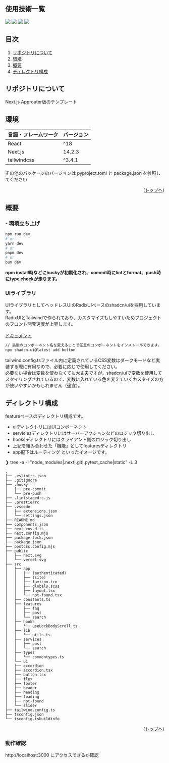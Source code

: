 <div id="top"></div>

## 使用技術一覧

<p style="display: inline">
  <!-- フロントエンドのフレームワーク一覧 -->
  <img src="https://img.shields.io/badge/-Node.js-000000.svg?logo=node.js&style=for-the-badge">
  <img src="https://img.shields.io/badge/-React-20232A.svg?style=for-the-badge&logo=react&logoColor=61DAFB">
  <img src="https://img.shields.io/badge/-Next.js-000000.svg?logo=next.js&style=for-the-badge">
  <img src="https://img.shields.io/badge/-TailwindCSS-000000.svg?logo=tailwindcss&style=for-the-badge">
</p>

## 目次

1. [リポジトリについて](#リポジトリについて)
2. [環境](#環境)
3. [概要](#概要)
4. [ディレクトリ構成](#ディレクトリ構成)

<!-- リポジトリについて -->

## リポジトリについて

Next.js Approuter版のテンプレート

## 環境

| 言語・フレームワーク | バージョン |
| -------------------- | ---------- |
| React                | ^18        |
| Next.js              | 14.2.3     |
| tailwindcss          | ^3.4.1     |

その他のパッケージのバージョンは pyproject.toml と package.json を参照してください

<p align="right">(<a href="#top">トップへ</a>)</p>

## 概要

### - 環境立ち上げ

```bash
npm run dev
# or
yarn dev
# or
pnpm dev
# or
bun dev
```

<strong>
  npm install時などにhuskyが初期化され、commit時にlintとformat、push時にtype checkが走ります。
</strong>
<br/>

### UIライブラリ

UIライブラリとしてヘッドレスUIのRadixUIベースのshadcn/uiを採用しています。<br/>
RadixUIとTailwindで作られており、カスタマイズもしやすいためプロジェクトのフロント開発速度が上昇します。<br/>
<br/>
[ドキュメント](https://ui.shadcn.com/docs/components/accordion)

```bash
// 最後のコンポーネント名を変えることで任意のコンポーネントをインストールできます。
npx shadcn-ui@latest add button
```

<p>
tailwind.config.tsファイル内に定義されているCSS変数はダークモードなど実装する際に有用なので、必要に応じで使用してください。<br/>
必要ない場合は変数を使わなくても大丈夫ですが、shadcn/uiで変数を使用してスタイリングされているので、変数に入れている色を変えていくカスタイズの方が使いやすいかもしれません（適宜）。<br/>
</p>

## ディレクトリ構成

featureベースのディレクトリ構成です。<br/>

- uiディレクトリにはUIコンポーネント
- serviciesディレクトリにはサーバーアクションなどのロジック切り出し
- hooksディレクトリにはクライアント側のロジック切り出し
- 上記を組み合わせた「機能」としてfeaturesディレクトリ
- app配下はルーティング
  といったイメージです。

<!-- Treeコマンドを使ってディレクトリ構成を記載 -->

❯ tree -a -I "node_modules|.next|.git|.pytest_cache|static" -L 3

```
.
├── .eslintrc.json
├── .gitignore
├── .husky
│   ├── pre-commit
│   └── pre-push
├── .lintstagedrc.js
├── .prettierrc
├── .vscode
│   ├── extensions.json
│   └── settings.json
├── README.md
├── components.json
├── next-env.d.ts
├── next.config.mjs
├── package-lock.json
├── package.json
├── postcss.config.mjs
├── public
│   ├── next.svg
│   └── vercel.svg
├── src
│   ├── app
│   │   ├── (authenticated)
│   │   ├── (site)
│   │   ├── favicon.ico
│   │   ├── globals.scss
│   │   ├── layout.tsx
│   │   └── not-found.tsx
│   ├── constants.ts
│   ├── features
│   │   ├── faq
│   │   ├── post
│   │   └── search
│   ├── hooks
│   │   └── useLockBodyScroll.ts
│   ├── lib
│   │   └── utils.ts
│   ├── services
│   │   ├── post
│   │   └── search
│   ├── types
│   │   └── commontypes.ts
│   └── ui
│   ├── accordion
│   ├── accordion.tsx
│   ├── button.tsx
│   ├── flex
│   ├── footer
│   ├── header
│   ├── heading
│   ├── loading
│   ├── not-found
│   └── slider
├── tailwind.config.ts
├── tsconfig.json
└── tsconfig.tsbuildinfo
```

<p align="right">(<a href="#top">トップへ</a>)</p>

### 動作確認

http://localhost:3000 にアクセスできるか確認
